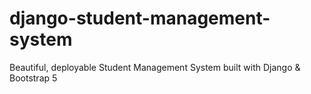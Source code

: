 # django-student-management-system
Beautiful, deployable Student Management System built with Django &amp; Bootstrap 5
